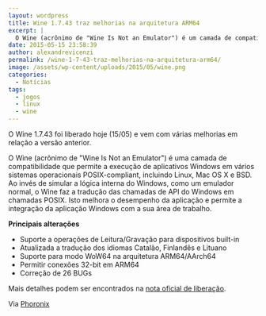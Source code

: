 ```yaml
---
layout: wordpress
title: Wine 1.7.43 traz melhorias na arquitetura ARM64
excerpt: |
  O Wine (acrônimo de "Wine Is Not an Emulator") é um camada de compatibilidade que permite a execução de aplicativos Windows em vários sistemas operacionais POSIX-compliant, incluindo Linux, Mac OS X e BSD. Ao invés de simular a lógica interna do Windows, como um emulador normal, o Wine faz a tradução das chamadas de API do Windows em chamadas POSIX. Isto melhora o desempenho da aplicação e permite a integração de aplicação Windows com a sua área de trabalho.
date: 2015-05-15 23:58:39
author: alexandrevicenzi
permalink: /wine-1-7-43-traz-melhorias-na-arquitetura-arm64/
image: /assets/wp-content/uploads/2015/05/wine.png
categories:
  - Notícias
tags:
  - jogos
  - linux
  - wine
---
```


O Wine 1.7.43 foi liberado hoje (15/05) e vem com várias melhorias em relação a versão anterior.

O Wine (acrônimo de "Wine Is Not an Emulator") é uma camada de compatibilidade que permite a execução de aplicativos Windows em vários sistemas operacionais POSIX-compliant, incluindo Linux, Mac OS X e BSD. Ao invés de simular a lógica interna do Windows, como um emulador normal, o Wine faz a tradução das chamadas de API do Windows em chamadas POSIX. Isto melhora o desempenho da aplicação e permite a integração da aplicação Windows com a sua área de trabalho.

<strong>Principais alterações</strong>
<ul>
	<li>Suporte a operações de Leitura/Gravação para dispositivos built-in</li>
	<li>Atualizada a tradução dos idiomas Catalão, Finlandês e Lituano</li>
	<li>Suporte para modo WoW64 na arquitetura ARM64/AArch64</li>
	<li>Permitir conexões 32-bit em ARM64</li>
	<li>Correção de 26 BUGs</li>
</ul>
Mais detalhes podem ser encontrados na <a href="https://www.winehq.org/announce/1.7.43" target="_blank">nota oficial de liberação</a>.

Via <a href="http://www.phoronix.com/scan.php?page=news_item&amp;px=Wine-1.7.43-Released">Phoronix</a>